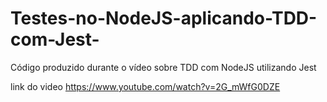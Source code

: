 # Testes-no-NodeJS-aplicando-TDD-com-Jest-
Código produzido durante o vídeo sobre TDD com NodeJS utilizando Jest

link do video https://www.youtube.com/watch?v=2G_mWfG0DZE
